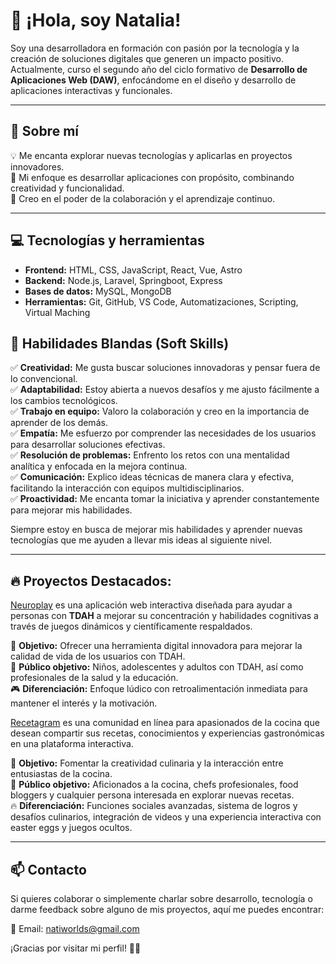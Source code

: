# 👋 ¡Hola, soy Natalia!  

Soy una desarrolladora en formación con pasión por la tecnología y la creación de soluciones digitales que generen un impacto positivo. Actualmente, curso el segundo año del ciclo formativo de **Desarrollo de Aplicaciones Web (DAW)**, enfocándome en el diseño y desarrollo de aplicaciones interactivas y funcionales.

---

## 🚀 Sobre mí  

💡 Me encanta explorar nuevas tecnologías y aplicarlas en proyectos innovadores.  
🎯 Mi enfoque es desarrollar aplicaciones con propósito, combinando creatividad y funcionalidad.  
🤝 Creo en el poder de la colaboración y el aprendizaje continuo.  

---

## 💻 Tecnologías y herramientas  

- **Frontend:** HTML, CSS, JavaScript, React, Vue, Astro
- **Backend:** Node.js, Laravel, Springboot, Express
- **Bases de datos:** MySQL, MongoDB
- **Herramientas:** Git, GitHub, VS Code, Automatizaciones, Scripting, Virtual Maching

## 🌟 Habilidades Blandas (Soft Skills)  

✅ **Creatividad:** Me gusta buscar soluciones innovadoras y pensar fuera de lo convencional.  
✅ **Adaptabilidad:** Estoy abierta a nuevos desafíos y me ajusto fácilmente a los cambios tecnológicos.  
✅ **Trabajo en equipo:** Valoro la colaboración y creo en la importancia de aprender de los demás.  
✅ **Empatía:** Me esfuerzo por comprender las necesidades de los usuarios para desarrollar soluciones efectivas.  
✅ **Resolución de problemas:** Enfrento los retos con una mentalidad analítica y enfocada en la mejora continua.  
✅ **Comunicación:** Explico ideas técnicas de manera clara y efectiva, facilitando la interacción con equipos multidisciplinarios.  
✅ **Proactividad:** Me encanta tomar la iniciativa y aprender constantemente para mejorar mis habilidades.  


Siempre estoy en busca de mejorar mis habilidades y aprender nuevas tecnologías que me ayuden a llevar mis ideas al siguiente nivel.  

---

## 🔥 Proyectos Destacados: 

[Neuroplay](#) es una aplicación web interactiva diseñada para ayudar a personas con **TDAH** a mejorar su concentración y habilidades cognitivas a través de juegos dinámicos y científicamente respaldados.

🧠 **Objetivo:** Ofrecer una herramienta digital innovadora para mejorar la calidad de vida de los usuarios con TDAH.  
👥 **Público objetivo:** Niños, adolescentes y adultos con TDAH, así como profesionales de la salud y la educación.  
🎮 **Diferenciación:** Enfoque lúdico con retroalimentación inmediata para mantener el interés y la motivación.  

[Recetagram](#) es una comunidad en línea para apasionados de la cocina que desean compartir sus recetas, conocimientos y experiencias gastronómicas en una plataforma interactiva.  

🍳 **Objetivo:** Fomentar la creatividad culinaria y la interacción entre entusiastas de la cocina.  
👥 **Público objetivo:** Aficionados a la cocina, chefs profesionales, food bloggers y cualquier persona interesada en explorar nuevas recetas.  
🔥 **Diferenciación:** Funciones sociales avanzadas, sistema de logros y desafíos culinarios, integración de videos y una experiencia interactiva con easter eggs y juegos ocultos.  

---

## 📫 Contacto  

Si quieres colaborar o simplemente charlar sobre desarrollo, tecnología o darme feedback sobre alguno de mis proyectos, aquí me puedes encontrar:  

📧 Email: [natiworlds@gmail.com](mailto:natiworlds@gmail.com)  

¡Gracias por visitar mi perfil! 🚀✨  
